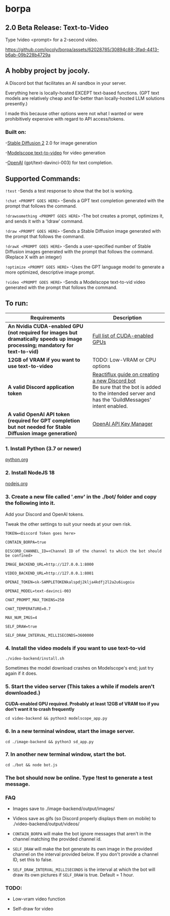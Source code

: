 # borpa

## 2.0 Beta Release: Text-to-Video

Type !video \<prompt\> for a 2-second video.

https://github.com/jocoly/borpa/assets/62028785/30894c88-3fad-4413-b6ab-09b228b4729a

## A hobby project by jocoly.

A Discord bot that facilitates an AI sandbox in your server.

Everything here is locally-hosted EXCEPT text-based functions. (GPT text models are relatively cheap and far-better than locally-hosted LLM solutions presently.)

I made this because other options were not what I wanted or were prohibitively expensive with regard to API access/tokens.

### Built on:

-[Stable Diffusion 2](https://github.com/Stability-AI/stablediffusion) 2.0 for image generation

-[Modelscope text-to-video](https://huggingface.co/spaces/damo-vilab/modelscope-text-to-video-synthesis) for video generation

-[OpenAI](https://platform.openai.com/account/api-keys) (gpt/text-davinci-003) for text completion.

## Supported Commands:

  `!test`
  -Sends a test response to show that the bot is working.

  `!chat <PROMPT GOES HERE>`
  -Sends a GPT text completion generated with the prompt that follows the command.

  `!drawsomething <PROMPT GOES HERE>`
  -The bot creates a prompt, optimizes it, and sends it with a '!draw' command.
  
  `!draw <PROMPT GOES HERE>`
  -Sends a Stable Diffusion image generated with the prompt that follows the command.
  
  `!drawX <PROMPT GOES HERE>`
  -Sends a user-specified number of Stable Diffusion images generated with the prompt that follows the command. (Replace X with an integer)

  `!optimize <PROMPT GOES HERE>`
  -Uses the GPT language model to generate a more optimized, descriptive image prompt.

  `!video <PROMPT GOES HERE>`
  -Sends a Modelscope text-to-vid video generated with the prompt that follows the command.

## To run:

| Requirements                                                                                                                    | Description                                                                                                                                                                                                                                     |
|---------------------------------------------------------------------------------------------------------------------------------|-------------------------------------------------------------------------------------------------------------------------------------------------------------------------------------------------------------------------------------------------|
| **An Nvidia CUDA-enabled GPU (not required for images but dramatically speeds up image processing; mandatory for text-to-vid)** | [Full list of CUDA-enabled GPUs](https://developer.nvidia.com/cuda-gpus)                                                                                                                                                                        |
| **12GB of VRAM if you want to use text-to-video**                                                                               | TODO: Low-VRAM or CPU options                                                                                                                                                                                                                   |
| **A valid Discord application token**                                                                                           | [Reactiflux guide on creating a new Discord bot](https://github.com/reactiflux/discord-irc/wiki/Creating-a-discord-bot-&-getting-a-token)<br />Be sure that the bot is added to the intended server and has the 'GuildMessages' intent enabled. |
| **A valid OpenAI API token (required for GPT completion but not needed for Stable Diffusion image generation)**                 | [OpenAI API Key Manager](https://platform.openai.com/account/api-keys)                                                                                                                                                                          |                                                                                                                                                         |


### 1. Install Python (3.7 or newer)

[python.org](https://www.python.org/downloads/)

### 2. Install NodeJS 18

[nodejs.org](https://nodejs.org/en/download)

### 3. Create a new file called '.env' in the ./bot/ folder and copy the following into it.

Add your Discord and OpenAI tokens.

Tweak the other settings to suit your needs at your own risk.

`TOKEN=<Discord Token goes here>`

`CONTAIN_BORPA=true`

`DISCORD_CHANNEL_ID=<Channel ID of the channel to which the bot should be confined>`

`IMAGE_BACKEND_URL=http://127.0.0.1:8000`

`VIDEO_BACKEND_URL=http://127.0.0.1:8001`

`OPENAI_TOKEN=sk-SAMPLETOKENkalspdj2klja4kdfj2l2a2u6iugoiu`

`OPENAI_MODEL=text-davinci-003`

`CHAT_PROMPT_MAX_TOKENS=250`

`CHAT_TEMPERATURE=0.7`

`MAX_NUM_IMGS=4`

`SELF_DRAW=true`

`SELF_DRAW_INTERVAL_MILLISECONDS=3600000`

### 4. Install the video models if you want to use text-to-vid

`./video-backend/install.sh`

Sometimes the model download crashes on Modelscope's end; just try again if it does.

### 5. Start the video server (This takes a while if models aren't downloaded.)

**CUDA-enabled GPU required. Probably at least 12GB of VRAM too if you don't want it to crash frequently**

`cd video-backend && python3 modelscope_app.py`

### 6. In a new terminal window, start the image server.
`cd ./image-backend && python3 sd_app.py`

### 7. In another new terminal window, start the bot.
`cd ./bot && node bot.js`

### The bot should now be online. Type !test to generate a test message.
  
### FAQ

- Images save to ./image-backend/output/images/

- Videos save as gifs (so Discord properly displays them on mobile) to ./video-backend/output/videos/

- `CONTAIN_BORPA` will make the bot ignore messages that aren't in the channel matching the provided channel id.

- `SELF_DRAW` will make the bot generate its own image in the provided channel on the interval provided below. If you don't provide a channel ID, set this to false.

- `SELF_DRAW_INTERVAL_MILLISECONDS` is the interval at which the bot will draw its own pictures if `SELF_DRAW` is true. Default = 1 hour.

### TODO:

- Low-vram video function

- Self-draw for video
